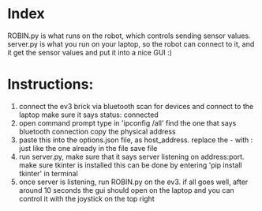 # Index
ROBIN.py is what runs on the robot, which controls sending sensor values.
server.py is what you run on your laptop, so the robot can connect to it, and it get the sensor values and put it into a nice GUI :)

# Instructions:
1. connect the ev3 brick via bluetooth
	scan for devices and connect to the laptop
	make sure it says status: connected
2. open command prompt
	type in 'ipconfig /all'
	find the one that says bluetooth connection
	copy the physical address
3. paste this into the options.json file, as host_address.
	replace the - with : just like the one already in the file
	save file
4. run server.py, make sure that it says server listening on address:port.
	make sure tkinter is installed
	this can be done by entering 'pip install tkinter' in terminal
5. once server is listening, run ROBIN.py on the ev3.
	if all goes well, after around 10 seconds the gui should open on the laptop and you can control it with the joystick on the top right